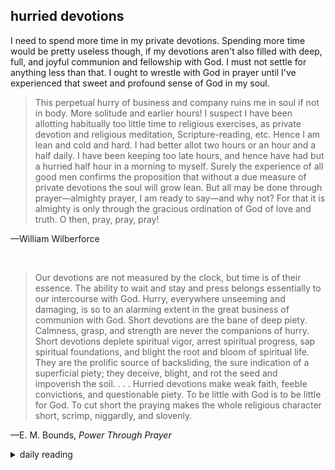 ## hurried devotions

I need to spend more time in my private devotions. Spending more time would be pretty useless though, if my devotions aren't also filled with deep, full, and joyful communion and fellowship with God. I must not settle for anything less than that. I ought to wrestle with God in prayer until I've experienced that sweet and profound sense of God in my soul. 

> This perpetual hurry of business and company ruins me in soul if not in body. More solitude and earlier hours! I suspect I have been allotting habitually too little time to religious exercises, as private devotion and religious meditation, Scripture-reading, etc. Hence I am lean and cold and hard. I had better allot two hours or an hour and a half daily. I have been keeping too late hours, and hence have had but a hurried half hour in a morning to myself. Surely the experience of all good men confirms the proposition that without a due measure of private devotions the soul will grow lean. But all may be done through prayer—almighty prayer, I am ready to say—and why not? For that it is almighty is only through the gracious ordination of God of love and truth. O then, pray, pray, pray!

—William Wilberforce

<br>

> Our devotions are not measured by the clock, but time is of their essence. The ability to wait and stay and press belongs essentially to our intercourse with God. Hurry, everywhere unseeming and damaging, is so to an alarming extent in the great business of communion with God. Short devotions are the bane of deep piety. Calmness, grasp, and strength are never the companions of hurry. Short devotions deplete spiritual vigor, arrest spiritual progress, sap spiritual foundations, and blight the root and bloom of spiritual life. They are the prolific source of backsliding, the sure indication of a superficial piety; they deceive, blight, and rot the seed and impoverish the soil. . . . Hurried devotions make weak faith, feeble convictions, and questionable piety. To be little with God is to be little for God. To cut short the praying makes the whole religious character short, scrimp, niggardly, and slovenly.

—E. M. Bounds, *Power Through Prayer*

<details markdown="1">
<summary>daily reading</summary>

| {{ page.date | date: "%B %-d, %Y" }} |
| :-------------: |
| [Judg. 16; Acts 20; Jer. 29; Mark 15]({% link _Bible/Bible-year-1.md %}) |
| [WCF 6, 9.3; WSC 13-19, 83-85; WLC 21-29, 150-154]({% link _westminster/westminster-month-2.md %}) |
| [The Apostles' Creed](https://threeforms.org/the-apostles-creed/) |

</details>